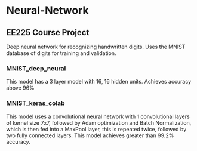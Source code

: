 # Neural-Network
## EE225 Course Project
Deep neural network for recognizing handwritten digits. Uses the MNIST database of digits for training and validation. 
### MNIST_deep_neural
This model has a 3 layer model with 16, 16 hidden units. Achieves accuracy above 96% 
### MNIST_keras_colab
This model uses a convolutional neural network with 1 convolutional layers of kernel size 7x7, followed by Adam optimization and Batch Normalization, which is then fed into a MaxPool layer, this is repeated twice, followed by two fully connected layers. This model achieves greater than 99.2% accuracy.
